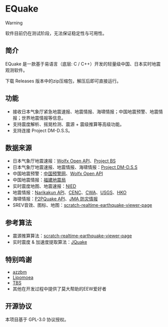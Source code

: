 # EQuake
> [!Warning]
> 软件目前仍在测试阶段，无法保证稳定性与可用性。
## 简介
EQuake 是一款基于易语言（底层: C / C++）开发的轻量级中国、日本实时地震观测软件。

下载 Releases 版本中的zip压缩包，解压后即可直接运行。
## 功能
* 接收日本气象厅紧急地震速报、地震情报、海啸情报；中国地震预警、地震情报；世界地震情报等信息。
* 支持震度解析、摇晃检测、震源 + 震级推算等高级功能。
* 支持连接 Project DM-D.S.S。
## 数据来源
* 日本气象厅地震速报：[Wolfx Open API](https://wolfx.jp/apidoc)、[Project BS](https://telegram-cf.projectbs.cn/zh-CN)
* 日本气象厅地震速报、地震情报、海啸情报：[Project DM-D.S.S](https://dmdata.jp/)
* 中国地震预警：[中国预警网](https://www.cea.gov.cn/)、[Wolfx Open API](https://wolfx.jp/apidoc)
* 中国地震情报：[福建地震局](https://www.fjdzj.gov.cn/)
* 实时震度地图、地震速报：[NIED](https://www.bosai.go.jp/e/index.html)
* 地震情报：[Narikakun API](https://dev.narikakun.net/)、[CENC](https://www.cenc.ac.cn/)、[CWA](https://www.cwa.gov.tw/V8/C/)、[USGS](https://www.usgs.gov/)、[HKO](https://www.hko.gov.hk/sc/index.html)
* 海啸情报：[P2PQuake API](https://www.p2pquake.net/develop/json_api_v2/)、[JMA 防灾情报](https://www.jma.go.jp/jma/menu/menuflash.html)
* SREV音效、图标、地图：[scratch-realtime-earthquake-viewer-page](https://github.com/kotoho7/scratch-realtime-earthquake-viewer-page)
## 参考算法
* 震源推算算法：[scratch-realtime-earthquake-viewer-page](https://github.com/kotoho7/scratch-realtime-earthquake-viewer-page)
* 实时震度 & 加速度提取算法：[JQuake](https://jquake.net/)
## 特别鸣谢
* [azzbm](https://space.bilibili.com/702013828)
* [Lipomoea](https://space.bilibili.com/316757498)
* [TBS](https://space.bilibili.com/652050915/)
* 其他在开发过程中提供了莫大帮助的EEW爱好者
## 开源协议
本项目基于 GPL-3.0 协议授权。
